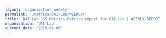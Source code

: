 ```yaml
---
layout: 'organization_weekly'
permalink: '/metrics/DAI-Lab/WEEKLY/'
title: 'DAI Lab OSS Metrics Metrics report for DAI-Lab | WEEKLY-REPORT-2019-01-06'
organization: 'DAI-Lab'
current_date: '2019-01-06'
---
```

